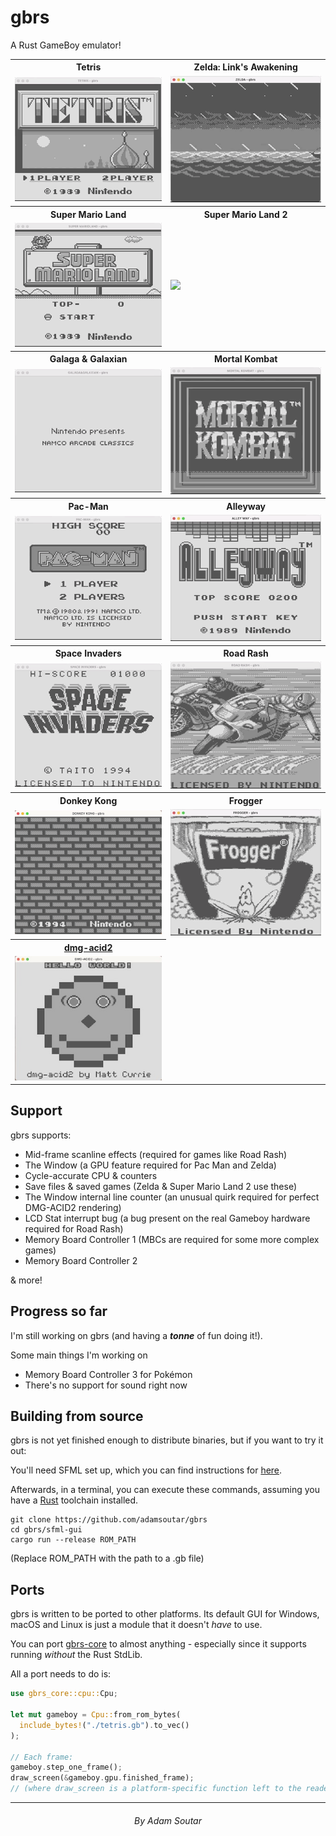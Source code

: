 # gbrs

A Rust GameBoy emulator!

<table>
  <tr>
    <th>Tetris</th><th>Zelda: Link's Awakening</th>
  </tr>
  <tr>
    <td><img src="assets/tetris.gif" /></td>
    <td><img src="assets/zelda.gif" /></td>
  </tr>
  <tr>
    <th>Super Mario Land</th><th>Super Mario Land 2</th>
  </tr>
  <tr>
    <td><img src="assets/mario.gif" /></td>
    <td><img src="assets/mario2.gif" /></td>
  </tr>
  <tr>
    <th>Galaga & Galaxian</th><th>Mortal Kombat</th>
  </tr>
  <tr>
    <td><img src="assets/galaga.gif" /></td>
    <td><img src="assets/mortalkombat.gif" /></td>
  </tr>
  <tr>
    <th>Pac-Man</th><th>Alleyway</th>
  </tr>
  <tr>
    <td><img src="assets/pacman.gif" /></td>
    <td><img src="assets/alleyway.gif" /></td>
  </tr>
  <tr>
    <th>Space Invaders</th><th>Road Rash</th>
  </tr>
  <tr>
    <td><img src="assets/spaceinvaders.gif" /></td>
    <td><img src="assets/roadrash.gif" /></td>
  </tr>
  <tr>
    <th>Donkey Kong</th><th>Frogger</th>
  </tr>
  <tr>
    <td><img src="assets/donkeykong.gif" /></td>
    <td><img src="assets/frogger.gif" /></td>
  </tr>
  <tr>
    <th><a href="https://github.com/mattcurrie/dmg-acid2">dmg-acid2</a></th>
  </tr>
  <tr>
    <td><img src="assets/dmg-acid2.jpg" /></td>
  </tr>
</table>

## Support

gbrs supports:

- Mid-frame scanline effects (required for games like Road Rash)
- The Window (a GPU feature required for Pac Man and Zelda)
- Cycle-accurate CPU & counters
- Save files & saved games (Zelda & Super Mario Land 2 use these)
- The Window internal line counter (an unusual quirk required for perfect DMG-ACID2 rendering)
- LCD Stat interrupt bug (a bug present on the real Gameboy hardware required for Road Rash)
- Memory Board Controller 1 (MBCs are required for some more complex games)
- Memory Board Controller 2

& more!

## Progress so far

I'm still working on gbrs (and having a **_tonne_** of fun doing it!).

Some main things I'm working on

- Memory Board Controller 3 for Pokémon
- There's no support for sound right now

## Building from source

gbrs is not yet finished enough to distribute binaries, but if you want to try it out:

You'll need SFML set up, which you can find instructions for [here](https://github.com/jeremyletang/rust-sfml/wiki).

Afterwards, in a terminal, you can execute these commands, assuming you have a
[Rust](https://rustlang.org) toolchain installed.

```
git clone https://github.com/adamsoutar/gbrs
cd gbrs/sfml-gui
cargo run --release ROM_PATH
```

(Replace ROM_PATH with the path to a .gb file)

## Ports

gbrs is written to be ported to other platforms. Its default GUI for Windows,
macOS and Linux is just a module that it doesn't _have_ to use.

You can port [gbrs-core](./core) to almost anything - especially since it
supports running _without_ the Rust StdLib.

All a port needs to do is:

```rust
use gbrs_core::cpu::Cpu;

let mut gameboy = Cpu::from_rom_bytes(
  include_bytes!("./tetris.gb").to_vec()
);

// Each frame:
gameboy.step_one_frame();
draw_screen(&gameboy.gpu.finished_frame);
// (where draw_screen is a platform-specific function left to the reader)
```

---

<h6 align="center">By Adam Soutar</h6>
